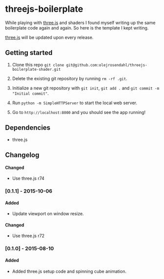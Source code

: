 # threejs-boilerplate

While playing with [three.js](https://github.com/mrdoob/three.js) and shaders I found myself writing up the
same boilerplate code again and again. So here is the template I kept writing.

[three.js](https://github.com/mrdoob/three.js) will be updated upon
every release.

## Getting started

1. Clone this repo `git clone git@github.com:olejrosendahl/threejs-boilerplate-shader.git`

2. Delete the existing git repository by running `rm -rf .git`.

3. Initialize a new git repository with `git init`, `git add .` and `git commit -m "Initial commit"`.

4. Run `python -m SimpleHTTPServer` to start the local web server.

5. Go to `http://localhost:8000` and you should see the app running!

## Dependencies

- three.js

## Changelog

#### Changed
- Use three.js r74

### [0.1.1] - 2015-10-06
#### Added
- Update viewport on window resize.

#### Changed
- Use three.js r72

### [0.1.0] - 2015-08-10
#### Added
- Added three.js setup code and spinning cube animation.
